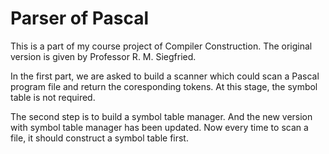 # Parser of Pascal
This is a part of my course project of Compiler Construction. The
original version is given by Professor R. M. Siegfried.

In the first part, we are asked to build a scanner which could scan a Pascal program file and return the coresponding tokens. 
At this stage, the symbol table is not required. 

The second step is to build a symbol table manager. And the new version with symbol table manager has been updated. Now every time to scan a file, it should construct a symbol table first.

